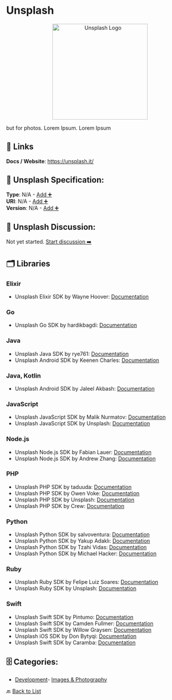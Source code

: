 # Unsplash
<p align="center">
    <img width="256" src="https://raw.githubusercontent.com/apis-list/apis-list/main/apis/unsplash/logo_256x256.png" alt="Unsplash Logo"/>
</p>
but for photos.  Lorem Ipsum. Lorem Ipsum

##  🔗 Links
**Docs / Website**: https://unsplash.it/

## 🧬 Unsplash Specification:
**Type**: N/A - [Add ➕](https://github.com/apis-list/apis-list/edit/main/apis.yaml#L21149)  
**URI**: N/A - [Add ➕](https://github.com/apis-list/apis-list/edit/main/apis.yaml#L21149)  
**Version**: N/A - [Add ➕](https://github.com/apis-list/apis-list/edit/main/apis.yaml#L21149)

## 💬 Unsplash Discussion:
Not yet started. [Start discussion ➡️](https://github.com/apis-list/apis-list/discussions/new)

## 🗂️ Libraries
### Elixir
- Unsplash Elixir SDK by Wayne Hoover: [Documentation](https://github.com/waynehoover/unsplash-elixir)
### Go
- Unsplash Go SDK by hardikbagdi: [Documentation](https://github.com/hardikbagdi/go-unsplash)
### Java
- Unsplash Java SDK by rye761: [Documentation](https://github.com/rye761/unsplash-java-unofficial)
- Unsplash Android SDK by Keenen Charles: [Documentation](https://github.com/KeenenCharles/AndroidUnplash)
### Java, Kotlin
- Unsplash Android SDK by Jaleel Akbash: [Documentation](https://github.com/akbashev/KotSplash)
### JavaScript
- Unsplash JavaScript SDK by Malik Nurmatov: [Documentation](https://github.com/maliknurmatov/unsplashify)
-  Unsplash JavaScript SDK by Unsplash: [Documentation](https://github.com/unsplash/unsplash-js)
### Node.js
- Unsplash Node.js SDK by Fabian Lauer: [Documentation](https://github.com/FabianLauer/unsplash-json)
- Unsplash Node.js SDK by Andrew Zhang: [Documentation](https://github.com/zhangmhao/node-unsplash)
### PHP
- Unsplash PHP SDK by taduuda: [Documentation](https://github.com/taduuda/unsplash-php)
- Unsplash PHP SDK by Owen Voke: [Documentation](https://github.com/PXgamer/splas-php)
- Unsplash PHP SDK by Unsplash: [Documentation](https://github.com/unsplash/unsplash-php)
- Unsplash PHP SDK by Crew: [Documentation](https://github.com/CrewLabs/Unsplash-PHP)
### Python
- Unsplash Python SDK by salvoventura: [Documentation](https://github.com/salvoventura/pyunsplash)
- Unsplash Python SDK by Yakup Adaklı: [Documentation](https://github.com/yakupadakli/python-unsplash)
- Unsplash Python SDK by Tzahi Vidas: [Documentation](https://github.com/kazuar/unsplash)
- Unsplash Python SDK by Michael Hacker: [Documentation](https://github.com/michael-hacker/unsplash-python)
### Ruby
- Unsplash Ruby SDK by Felipe Luiz Soares: [Documentation](https://github.com/felipesoares6/UnplashPhotosAPI)
- Unsplash Ruby SDK by Unsplash: [Documentation](https://github.com/unsplash/unsplash_rb)
### Swift
- Unsplash Swift SDK by Pintumo: [Documentation](https://github.com/Pintumo/PNTMUnsplash)
- Unsplash Swift SDK by Camden Fullmer: [Documentation](https://github.com/camdenfullmer/unsplash-swift)
- Unsplash Swift SDK by Willow Graysen: [Documentation](https://github.com/istx25/Unsplash)
- Unsplash iOS SDK by Don Bytyqi: [Documentation](https://github.com/donbytyqi/Papers)
- Unsplash Swift SDK by Caramba: [Documentation](https://github.com/carambalabs/UnsplashKit)


## 🗄️ Categories:
- [Development](https://github.com/apis-list/apis-list#development-)- [Images & Photography](https://github.com/apis-list/apis-list#images--photography-)

🔙  [Back to List](https://github.com/apis-list/apis-list)
